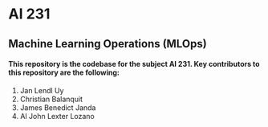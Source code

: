 # AI 231
## Machine Learning Operations (MLOps)

#### This repository is the codebase for the subject AI 231. Key contributors to this repository are the following:
1. Jan Lendl Uy
2. Christian Balanquit
3. James Benedict Janda
4. Al John Lexter Lozano
